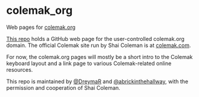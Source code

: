 # colemak_org

Web pages for [colemak.org][cmkorg]
  
[This repo][cmkgit] holds a GitHub web page for the user-controlled colemak.org domain. The official Colemak site run by Shai Coleman is at [colemak.com][cmkcom].
  
For now, the colemak.org pages will mostly be a short intro to the Colemak keyboard layout and a link page to various Colemak-related online resources.
  
This repo is maintained by [@DreymaR][@dreym] and [@abrickinthehallway][@abith], with the permission and cooperation of Shai Coleman.
  

[cmkgit]: https://github.com/DreymaR/colemak_org (The GitHub address of this site)
[cmkorg]: https://www.colemak.org (colemak.org - this site)
[cmkcom]: https://www.colemak.com (The official colemak.com site)
[@dreym]: https://github.com/DreymaR (DreymaR @ GitHub)
[@abith]: https://github.com/abrickinthehallway (abrickinthehallway @ GitHub)
